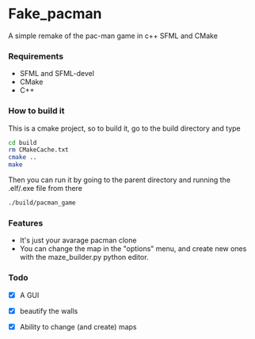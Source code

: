# Fake_pacman
A simple remake of the pac-man game in c++ SFML and CMake
### Requirements
- SFML and SFML-devel
- CMake
- C++
### How to build it
This is a cmake project, so to build it, go to the build directory and type
```bash
cd build
rm CMakeCache.txt
cmake ..
make
```
Then you can run it by going to the parent directory and running the .elf/.exe file from there
```bash
./build/pacman_game
```
### Features
* It's just your avarage pacman clone
* You can change the map in the "options" menu, and create new ones with the maze_builder.py python editor.

### Todo
- [x] A GUI
- [x] beautify the walls
- [x] Ability to change (and create) maps

